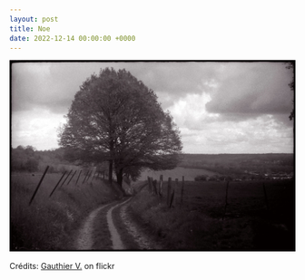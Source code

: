 ```yaml
---
layout: post
title: Noe
date: 2022-12-14 00:00:00 +0000
---
```


![Noe](/images/2022-12-14.jpg)

Crédits: [Gauthier V.](https://www.flickr.com/people/gvdmoort/) on flickr
